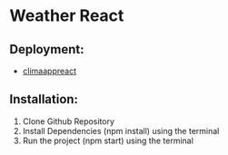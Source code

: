 # Weather React

## Deployment: 
* [climaappreact](https://climappreact.netlify.app)

## Installation: 
1. Clone Github Repository
2. Install Dependencies (npm install) using the terminal
3. Run the project (npm start) using the terminal